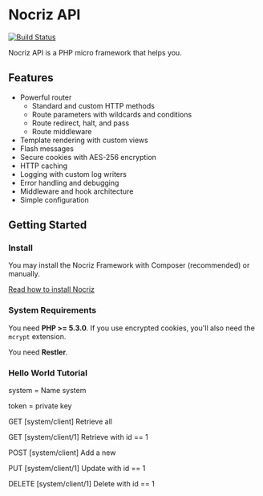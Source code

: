 # Nocriz API

[![Build Status](https://travis-ci.org/nocriz/restler.png)](https://travis-ci.org/nocriz/restler)

Nocriz API is a PHP micro framework that helps you.

## Features

* Powerful router
    * Standard and custom HTTP methods
    * Route parameters with wildcards and conditions
    * Route redirect, halt, and pass
    * Route middleware
* Template rendering with custom views
* Flash messages
* Secure cookies with AES-256 encryption
* HTTP caching
* Logging with custom log writers
* Error handling and debugging
* Middleware and hook architecture
* Simple configuration

## Getting Started

### Install

You may install the Nocriz Framework with Composer (recommended) or manually.

[Read how to install Nocriz](http://docs.nocriz.com/getting-started-install)

### System Requirements

You need **PHP >= 5.3.0**. If you use encrypted cookies, you'll also need the `mcrypt` extension.

You need **Restler**.

### Hello World Tutorial

system = Name system

token = private key

GET [system/client] Retrieve all

GET [system/client/1] Retrieve with id == 1

POST [system/client] Add a new

PUT [system/client/1] Update with id == 1

DELETE [system/client/1] Delete with id == 1
